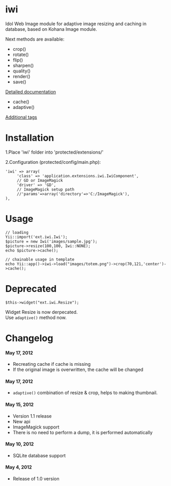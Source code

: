 iwi
========

Idol Web Image module for adaptive image resizing and caching in database, based on Kohana Image module.

Next methods are available:
* crop()
* rotate()
* flip()
* sharpen()
* quality()
* render()
* save()

[Detailed documentation](http://docs.kohanaphp.com/libraries/image)

* cache()
* adaptive()

[Additional tags](https://github.com/Idol-IT/iwi/wiki/Additional-tags)


Installation
=========
1.Place 'iwi' folder into 'protected/extensions/'

2.Configuration (protected/config/main.php):

    'iwi' => array(
         'class' => 'application.extensions.iwi.IwiComponent',
         // GD or ImageMagick
         'driver' => 'GD',
         // ImageMagick setup path
         //'params'=>array('directory'=>'C:/ImageMagick'),
    ),


Usage
====================

    // loading
    Yii::import('ext.iwi.Iwi');
    $picture = new Iwi('images/sample.jpg');
    $picture->resize(100,100, Iwi::NONE);
    echo $picture->cache();

    // chainable usage in template
    echo Yii::app()->iwi->load("images/totem.png")->crop(70,121,'center')->cache();


Deprecated
====================
    $this->widget("ext.iwi.Resize");

Widget Resize is now derpecated.  
Use `adaptive()` method now.



Changelog
=====================

#### May 17, 2012
* Recreating cache if cache is missing
* If the original image is overwritten, the cache will be changed

#### May 17, 2012
* `adaptive()` combination of resize & crop, helps to making thumbnail.

#### May 15, 2012

* Version 1.1 release
* New api
* ImageMagick support
* There is no need to perform a dump, it is performed automatically


#### May 10, 2012

* SQLite database support


#### May 4, 2012

* Release of 1.0 version